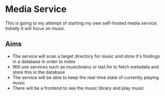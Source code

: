# Media Service

This is going to my attempt of starting my own self-hosted media service. Initially it will focus on music.

## Aims

- The service will scan a target directory for music and store it's findings in a database in order to index
- Will use services such as musicbrainz or last.fm to fetch metadata and store this in the database
- The service will be able to keep the real-time state of currently playing music
- There will be a frontend to see the music library and play music
